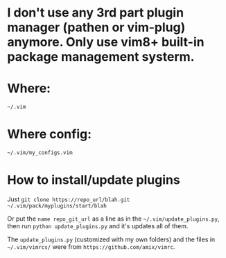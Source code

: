# I don't use any 3rd part plugin manager (pathen or vim-plug) anymore. Only use vim8+ built-in package management systerm.
# Where: 
  `~/.vim`
# Where config:
  `~/.vim/my_configs.vim`

# How to install/update plugins
Just 
  `git clone https://repo_url/blah.git ~/.vim/pack/myplugins/start/blah`

Or put the `name repo_git_url` as a line as in the `~/.vim/update_plugins.py`, then run
`python update_plugins.py` and it's updates all of them. 

The `update_plugins.py` (customized with my own folders)  and the files in `~/.vim/vimrcs/` were from `https://github.com/amix/vimrc`.  
